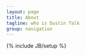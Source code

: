 ```yaml
---
layout: page
title: About
tagline: who is Dustin Talk
group: navigation
---
```

{% include JB/setup %}

<div id="profileboxDesk" class="hidden-phone">
	&nbsp;
</div>

<div id="profileboxMobile" class="visible-phone linkedmobile">
	&nbsp;
</div>


<script type="text/javascript">
$(function() {
	$("#profileboxDesk").html("<script type='IN/FullMemberProfile' data-id='Hp-wY_DSX3' data-width='740px' />");
		$("#profileboxMobile").html("<script type='IN/MemberProfile' data-id='http://www.linkedin.com/pub/dustin-talk/29/63b/98b' data-format='inline' data-related='false' data-width='200px' />");
});
</script>